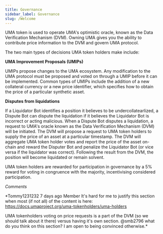 ```yaml
---
title: Governance
sidebar_label: Governance
slug: /Welcome
---
```


UMA token is used to operate UMA's optimistic oracle, known as the Data Verification Mechanism (DVM). Owning UMA gives you the ability to contribute price information to the DVM and govern UMA protocol. 

The two main types of decisions UMA token holders make include:

**UMA Improvement Proposals (UMIPs)**

UMIPs propose changes to the UMA ecosystem.  Any modification to the UMA protocol must be proposed and voted on through a UMIP before it can be implemented.  Common types of UMIPs include the addition of a new collateral currency or a new price identifier, which specifies how to obtain the price of a particular synthetic asset. 

**Disputes from liquidations**

If a Liquidator Bot identifies a position it believes to be undercollatearlized, a Dispute Bot can dispute the liquidation if it believes the Liquidator Bot is incorrect or acting malicious. When a Dispute Bot disputes a liquidation, a request to UMA's oracle known as the Data Verification Mechanism (DVM) will be initiated. The DVM will propose a request to UMA token holders to supply the price of an asset at a particular timestamp. The DVM will aggregate UMA token holder votes and report the price of the asset on-chain and reward the Disputer Bot and penalize the Liquidator Bot (or vice versa if the liquidator was correct). Following the result from the DVM, the position will become liquidated or remain solvent. 

UMA token holders are rewarded for participation in governance by a 5% reward for voting in congruence with the majority, incentivising considered participation.

_Comments_

*Tommy1231232 7 days ago Member
It's hard for me to justify this section when most (if not all) of the content is here:
https://docs.umaproject.org/uma-tokenholders/uma-holders

UMA tokenholders voting on price requests is a part of the DVM (so we should talk about it there) versus having it's own section. @smb2796 what do you think on this section? I am open to being convinced otherwise.*